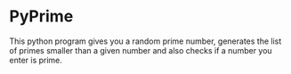 # PyPrime

This python program gives you a random prime number, generates the list of primes smaller than a given number and also checks if a number you enter is prime.
